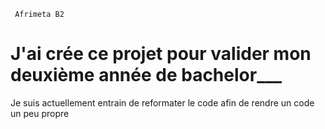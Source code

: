 

 ```
  Afrimeta B2

```

# J'ai crée ce projet pour valider mon deuxième année de bachelor___
Je suis actuellement entrain de reformater le code afin de rendre un code un peu propre






